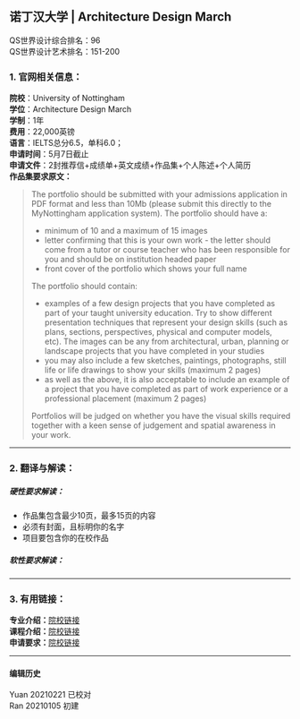## 诺丁汉大学 | Architecture Design March

QS世界设计综合排名：96  
QS世界设计艺术排名：151-200

### 1. 官网相关信息：

**院校**：University of Nottingham  
**学位**：Architecture Design March  
**学制**：1年  
**费用**：22,000英镑  
**语言**：IELTS总分6.5，单科6.0；  
**申请时间**：5月7日截止  
**申请文件**：2封推荐信+成绩单+英文成绩+作品集+个人陈述+个人简历  
**作品集要求原文：**   
>The portfolio should be submitted with your admissions application in PDF format and less than 10Mb (please submit this directly to the MyNottingham application system).
>The portfolio should have a:
> - minimum of 10 and a maximum of 15 images
> - letter confirming that this is your own work - the letter should come from a tutor or course teacher who has been responsible for you and should be on institution headed paper
> - front cover of the portfolio which shows your full name
>
>The portfolio should contain:
>
> - examples of a few design projects that you have completed as part of your taught university education. Try to show different presentation techniques that represent your design skills (such as plans, sections, perspectives, physical and computer models, etc). The images can be any from architectural, urban, planning or landscape projects that you have completed in your studies
> - you may also include a few sketches, paintings, photographs, still life or life drawings to show your skills (maximum 2 pages)
> - as well as the above, it is also acceptable to include an example of a project that you have completed as part of work experience or a professional placement (maximum 2 pages)
>
> Portfolios will be judged on whether you have the visual skills required together with a keen sense of judgement and spatial awareness in your work.



---


### 2. 翻译与解读：

##### 硬性要求解读：
- 作品集包含最少10页，最多15页的内容
- 必须有封面，且标明你的名字
- 项目要包含你的在校作品

##### 软性要求解读：



---


### 3. 有用链接：

**专业介绍：**[院校链接](https://www.nottingham.ac.uk/pgstudy/course/taught/architecture-design-march)  
**课程介绍：**[院校链接](https://www.nottingham.ac.uk/pgstudy/course/taught/architecture-design-march)  
**申请要求：**[院校链接](https://www.nottingham.ac.uk/pgstudy/how-to-apply/taught.aspx)




---


#### 编辑历史
Yuan 20210221 已校对  
Ran 20210105 初建  

